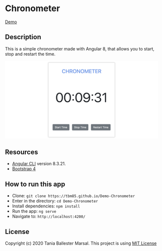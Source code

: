 # Chronometer
[Demo](https://tbm85.github.io/Demo-Chronometer/)

## Description
This is a simple chronometer made with Angular 8, that allows you to start, stop and restart the time. 

![Chronometer](src/images/Chronometer.png)

## Resources
* [Angular CLI](https://github.com/angular/angular-cli) version 8.3.21.
* [Bootstrap 4](https://getbootstrap.com/)

## How to run this app
* Clone: `git clone https://tbm85.github.io/Demo-Chronometer`
* Enter in the directory: `cd Demo-Chronometer`
* Install dependencies: `npm install`
* Run the app: `ng serve`
* Navigate to: `http://localhost:4200/`

## License
Copyright (c) 2020 Tania Ballester Marsal. This project is using [MIT License](LICENSE.md)



